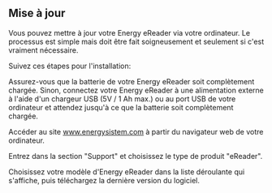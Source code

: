 ## Mise à jour

Vous pouvez mettre à jour votre Energy eReader via votre ordinateur. Le processus est simple mais doit être fait soigneusement et seulement si c'est vraiment nécessaire. 

Suivez ces étapes pour l'installation: 

Assurez-vous que la batterie de votre Energy eReader soit complètement chargée. Sinon, connectez votre Energy eReader à une alimentation externe à l'aide d'un chargeur USB (5V / 1 Ah max.) ou au port USB de votre ordinateur et attendez jusqu'à ce que la batterie soit complètement chargée. 

Accéder au site www.energysistem.com à partir du navigateur web de votre ordinateur. 

Entrez dans la section "Support" et choisissez  le type de produit "eReader".

Choisissez votre modèle d'Energy eReader dans la liste déroulante qui s'affiche, puis téléchargez la dernière version du logiciel. 


